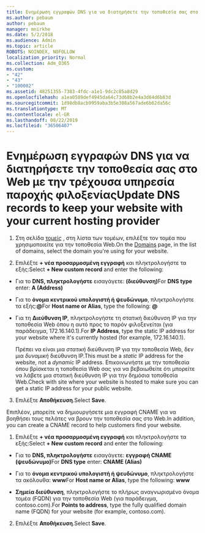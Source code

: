 ```yaml
---
title: Ενημέρωση εγγραφών DNS για να διατηρήσετε την τοποθεσία σας στο Web με την τρέχουσα υπηρεσία παροχής φιλοξενίας
ms.author: pebaum
author: pebaum
manager: mnirkhe
ms.date: 5/2/2018
ms.audience: Admin
ms.topic: article
ROBOTS: NOINDEX, NOFOLLOW
localization_priority: Normal
ms.collection: Adm_O365
ms.custom:
- "42"
- "43"
- "100002"
ms.assetid: 48251355-7383-4fdc-a1e1-9dc2c85a8d29
ms.openlocfilehash: a1ea0589def4945da64c73d68b2e4a3d64d6b83d
ms.sourcegitcommit: 1d98db8acb9959aba3b5e308a567ade6b62da56c
ms.translationtype: MT
ms.contentlocale: el-GR
ms.lasthandoff: 08/22/2019
ms.locfileid: "36506407"
---
```

# <a name="update-dns-records-to-keep-your-website-with-your-current-hosting-provider"></a><span data-ttu-id="77f90-102">Ενημέρωση εγγραφών DNS για να διατηρήσετε την τοποθεσία σας στο Web με την τρέχουσα υπηρεσία παροχής φιλοξενίας</span><span class="sxs-lookup"><span data-stu-id="77f90-102">Update DNS records to keep your website with your current hosting provider</span></span>

1. <span data-ttu-id="77f90-103">Στη σελίδα [τομείς](https://portal.office.com/adminportal/home#/Domains) , στη λίστα των τομέων, επιλέξτε τον τομέα που χρησιμοποιείτε για την τοποθεσία Web.</span><span class="sxs-lookup"><span data-stu-id="77f90-103">On the [Domains](https://portal.office.com/adminportal/home#/Domains) page, in the list of domains, select the domain you're using for your website.</span></span>

2. <span data-ttu-id="77f90-104">Επιλέξτε **+ νέα προσαρμοσμένη εγγραφή** και πληκτρολογήστε τα εξής:</span><span class="sxs-lookup"><span data-stu-id="77f90-104">Select **+ New custom record** and enter the following:</span></span>

  - <span data-ttu-id="77f90-105">Για το **DNS, πληκτρολογήστε** εισαγάγετε: **(διεύθυνση)**</span><span class="sxs-lookup"><span data-stu-id="77f90-105">For **DNS type** enter: **A (Address)**</span></span>

  - <span data-ttu-id="77f90-106">Για το **όνομα κεντρικού υπολογιστή ή ψευδώνυμο**, πληκτρολογήστε τα εξής:**@**</span><span class="sxs-lookup"><span data-stu-id="77f90-106">For **Host name or Alias**, type the following: **@**</span></span>

  - <span data-ttu-id="77f90-107">Για τη **Διεύθυνση IP**, πληκτρολογήστε τη στατική διεύθυνση IP για την τοποθεσία Web όπου η αυτό προς το παρόν φιλοξενείται (για παράδειγμα, 172.16.140.1).</span><span class="sxs-lookup"><span data-stu-id="77f90-107">For **IP Address**, type the static IP address for your website where it's currently hosted (for example, 172.16.140.1).</span></span>

    <span data-ttu-id="77f90-108">Πρέπει να είναι μια *στατική* διεύθυνση IP για την τοποθεσία Web, δεν μια *δυναμική* διεύθυνση IP.</span><span class="sxs-lookup"><span data-stu-id="77f90-108">This must be a  *static*  IP address for the website, not a  *dynamic*  IP address.</span></span> <span data-ttu-id="77f90-109">Επικοινωνήστε με την τοποθεσία όπου βρίσκεται η τοποθεσία Web σας για να βεβαιωθείτε ότι μπορείτε να λάβετε μια στατική διεύθυνση IP για την δημόσια τοποθεσία Web.</span><span class="sxs-lookup"><span data-stu-id="77f90-109">Check with site where your website is hosted to make sure you can get a static IP address for your public website.</span></span>

3. <span data-ttu-id="77f90-110">Επιλέξτε **Αποθήκευση**.</span><span class="sxs-lookup"><span data-stu-id="77f90-110">Select **Save**.</span></span>

<span data-ttu-id="77f90-111">Επιπλέον, μπορείτε να δημιουργήσετε μια εγγραφή CNAME για να βοηθήσει τους πελάτες να βρουν την τοποθεσία σας στο Web.</span><span class="sxs-lookup"><span data-stu-id="77f90-111">In addition, you can create a CNAME record to help customers find your website.</span></span>
  
1. <span data-ttu-id="77f90-112">Επιλέξτε **+ νέα προσαρμοσμένη εγγραφή** και πληκτρολογήστε τα εξής:</span><span class="sxs-lookup"><span data-stu-id="77f90-112">Select **+ New custom record** and enter the following:</span></span>

  - <span data-ttu-id="77f90-113">Για το **DNS, πληκτρολογήστε** εισαγάγετε: **εγγραφή CNAME (ψευδώνυμο)**</span><span class="sxs-lookup"><span data-stu-id="77f90-113">For **DNS type** enter: **CNAME (Alias)**</span></span>

  - <span data-ttu-id="77f90-114">Για το **όνομα κεντρικού υπολογιστή ή ψευδώνυμο**, πληκτρολογήστε τα ακόλουθα: **www**</span><span class="sxs-lookup"><span data-stu-id="77f90-114">For **Host name or Alias**, type the following: **www**</span></span>

  - <span data-ttu-id="77f90-115">**Σημεία διεύθυνση**, πληκτρολογήστε το πλήρως αναγνωρισμένο όνομα τομέα (FQDN) για την τοποθεσία Web (για παράδειγμα, contoso.com).</span><span class="sxs-lookup"><span data-stu-id="77f90-115">For **Points to address**, type the fully qualified domain name (FQDN) for your website (for example, contoso.com).</span></span>

2. <span data-ttu-id="77f90-116">Επιλέξτε **Αποθήκευση**.</span><span class="sxs-lookup"><span data-stu-id="77f90-116">Select **Save**.</span></span>

